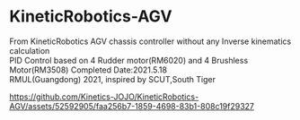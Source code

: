 # KineticRobotics-AGV
From KineticRobotics 
AGV chassis controller without any Inverse kinematics calculation  
PID Control based on 4 Rudder motor(RM6020) and 4 Brushless Motor(RM3508)
Completed Date:2021.5.18  
RMUL(Guangdong) 2021, inspired by SCUT,South Tiger  



https://github.com/Kinetics-JOJO/KineticRobotics-AGV/assets/52592905/faa256b7-1859-4698-83b1-808c19f29327


